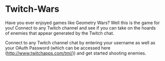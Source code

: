 # Twitch-Wars

Have you ever enjoyed games like Geometry Wars? Well this is the game for you! Connect to any Twitch channel and see if you can take on the hoards of enemies that appear generated by the Twitch chat.

Connect to any Twitch channel chat by entering your username as well as your OAuth Password (which can be accessed here (http://www.twitchapps.com/tmi/)) and get started shooting enemies.
